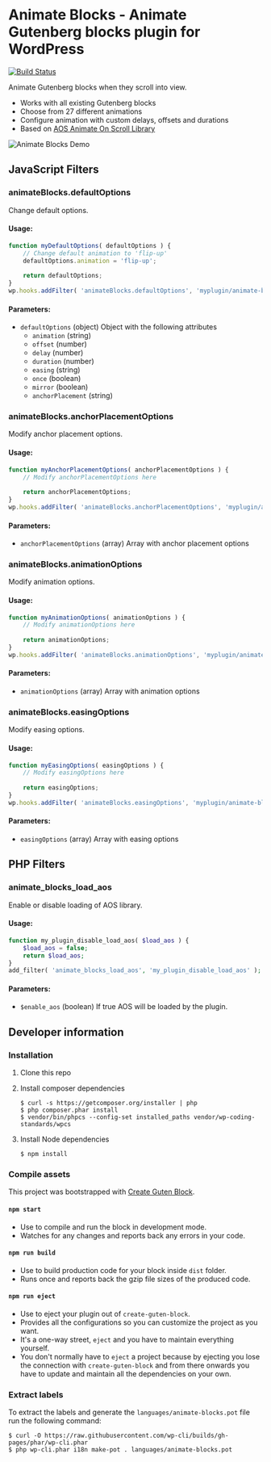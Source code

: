 # Animate Blocks - Animate Gutenberg blocks plugin for WordPress

[![Build Status](https://travis-ci.org/liip/animate-blocks-wordpress-plugin.svg?branch=master)](https://travis-ci.org/liip/animate-blocks-wordpress-plugin)

Animate Gutenberg blocks when they scroll into view.

* Works with all existing Gutenberg blocks
* Choose from 27 different animations
* Configure animation with custom delays, offsets and durations
* Based on [AOS Animate On Scroll Library](http://michalsnik.github.io/aos/)

![Animate Blocks Demo](https://raw.githubusercontent.com/liip/animate-blocks-wordpress-plugin/master/assets/github/animate-blocks-demo.gif)

## JavaScript Filters

### animateBlocks.defaultOptions

Change default options.

#### Usage:

```javascript
function myDefaultOptions( defaultOptions ) {
    // Change default animation to 'flip-up'
    defaultOptions.animation = 'flip-up';
    
    return defaultOptions;
}
wp.hooks.addFilter( 'animateBlocks.defaultOptions', 'myplugin/animate-blocks/defaultOptions', myDefaultOptions );
```

#### Parameters:

* `defaultOptions` (object) Object with the following attributes
    * `animation` (string)
    * `offset` (number)
    * `delay` (number)
    * `duration` (number)
    * `easing` (string)
    * `once` (boolean)
    * `mirror` (boolean)
    * `anchorPlacement` (string)

### animateBlocks.anchorPlacementOptions

Modify anchor placement options.

#### Usage:

```javascript
function myAnchorPlacementOptions( anchorPlacementOptions ) {
    // Modify anchorPlacementOptions here
    
    return anchorPlacementOptions;
}
wp.hooks.addFilter( 'animateBlocks.anchorPlacementOptions', 'myplugin/animate-blocks/anchorPlacementOptions', myAnchorPlacementOptions );
```

#### Parameters:

* `anchorPlacementOptions` (array) Array with anchor placement options

### animateBlocks.animationOptions

Modify animation options.

#### Usage:

```javascript
function myAnimationOptions( animationOptions ) {
    // Modify animationOptions here
    
    return animationOptions;
}
wp.hooks.addFilter( 'animateBlocks.animationOptions', 'myplugin/animate-blocks/animationOptions', myAnimationOptions );
```

#### Parameters:

* `animationOptions` (array) Array with animation options

### animateBlocks.easingOptions

Modify easing options.

#### Usage:

```javascript
function myEasingOptions( easingOptions ) {
    // Modify easingOptions here
    
    return easingOptions;
}
wp.hooks.addFilter( 'animateBlocks.easingOptions', 'myplugin/animate-blocks/easingOptions', myEasingOptions );
```

#### Parameters:

* `easingOptions` (array) Array with easing options


## PHP Filters

### animate_blocks_load_aos

Enable or disable loading of AOS library.

#### Usage:

```php
function my_plugin_disable_load_aos( $load_aos ) {
    $load_aos = false;
    return $load_aos;
}
add_filter( 'animate_blocks_load_aos', 'my_plugin_disable_load_aos' );
```

#### Parameters:

* `$enable_aos` (boolean) If true AOS will be loaded by the plugin.

## Developer information

### Installation

1. Clone this repo

1. Install composer dependencies

    ```
    $ curl -s https://getcomposer.org/installer | php
    $ php composer.phar install
    $ vendor/bin/phpcs --config-set installed_paths vendor/wp-coding-standards/wpcs
    ```

1. Install Node dependencies

    ```
    $ npm install
    ```

### Compile assets

This project was bootstrapped with [Create Guten Block](https://github.com/ahmadawais/create-guten-block).

#### `npm start`
- Use to compile and run the block in development mode.
- Watches for any changes and reports back any errors in your code.

#### `npm run build`
- Use to build production code for your block inside `dist` folder.
- Runs once and reports back the gzip file sizes of the produced code.

#### `npm run eject`
- Use to eject your plugin out of `create-guten-block`.
- Provides all the configurations so you can customize the project as you want.
- It's a one-way street, `eject` and you have to maintain everything yourself.
- You don't normally have to `eject` a project because by ejecting you lose the connection with `create-guten-block` and from there onwards you have to update and maintain all the dependencies on your own.

### Extract labels

To extract the labels and generate the `languages/animate-blocks.pot` file run the following command:

```
$ curl -O https://raw.githubusercontent.com/wp-cli/builds/gh-pages/phar/wp-cli.phar
$ php wp-cli.phar i18n make-pot . languages/animate-blocks.pot
```
